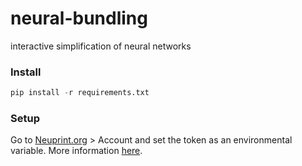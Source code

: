 # neural-bundling
interactive simplification of neural networks


### Install
```python
pip install -r requirements.txt
```

### Setup

Go to [Neuprint.org](https://neuprint.janelia.org/) > Account and set the token as an environmental variable. More information [here](https://connectome-neuprint.github.io/neuprint-python/docs/quickstart.html#create-the-client). 



